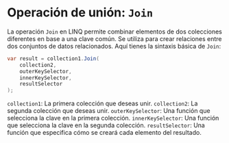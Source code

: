 # Operación de unión: `Join`

La operación `Join` en LINQ permite combinar elementos de dos colecciones diferentes en base a una clave común. Se utiliza para crear relaciones entre dos conjuntos de datos relacionados. Aquí tienes la sintaxis básica de `Join`:

```csharp
var result = collection1.Join(
    collection2,
    outerKeySelector,
    innerKeySelector,
    resultSelector
);
```

`collection1`: La primera colección que deseas unir.
`collection2`: La segunda colección que deseas unir.
`outerKeySelector`: Una función que selecciona la clave en la primera colección.
`innerKeySelector`: Una función que selecciona la clave en la segunda colección.
`resultSelector`: Una función que especifica cómo se creará cada elemento del resultado.